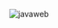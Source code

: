 ![javaweb](https://img-blog.csdnimg.cn/20200412210800206.png?x-oss-process=image/watermark,type_ZmFuZ3poZW5naGVpdGk,shadow_10,text_aHR0cHM6Ly9ibG9nLmNzZG4ubmV0L2R3aDEzMTQ=,size_16,color_FFFFFF,t_70"1") 
